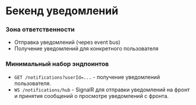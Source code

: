 # Бекенд уведомлений

### Зона ответственности

- Отправка уведомлений (через event bus)
- Получение уведомлений для конкретного пользователя

### Минимальный набор эндпоинтов

- `GET /notifications?userId=...` - получение уведомлений пользователя.
- `WS /notifications/hub` - SignalR для отправки уведомлений на фронт и принятия сообщений о просмотре уведомлений с фронта.
